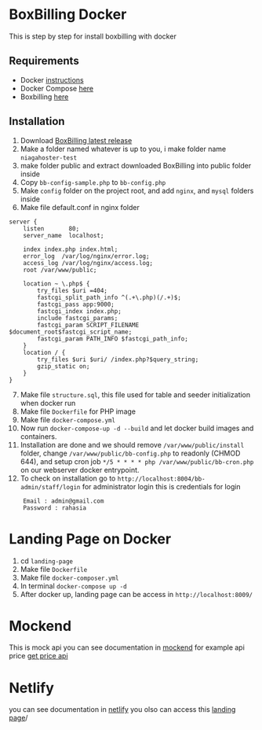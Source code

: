 # BoxBilling Docker

This is step by step for install boxbilling with docker

## Requirements

- Docker [instructions](https://www.docker.com/get-started)
- Docker Compose [here](https://docs.docker.com/compose/)
- Boxbilling [here](https://www.boxbilling.org/)

## Installation

1. Download [BoxBilling latest release](https://www.boxbilling.org/)
2. Make a folder named whatever is up to you, i make folder name `niagahoster-test`
3. make folder public and extract downloaded BoxBilling into public folder inside
4. Copy `bb-config-sample.php` to `bb-config.php`
5. Make `config` folder on the project root, and add `nginx`, and `mysql` folders inside
6. Make file default.conf in nginx folder

```
server {
    listen       80;
    server_name  localhost;

    index index.php index.html;
    error_log  /var/log/nginx/error.log;
    access_log /var/log/nginx/access.log;
    root /var/www/public;

    location ~ \.php$ {
        try_files $uri =404;
        fastcgi_split_path_info ^(.+\.php)(/.+)$;
        fastcgi_pass app:9000;
        fastcgi_index index.php;
        include fastcgi_params;
        fastcgi_param SCRIPT_FILENAME $document_root$fastcgi_script_name;
        fastcgi_param PATH_INFO $fastcgi_path_info;
    }
    location / {
        try_files $uri $uri/ /index.php?$query_string;
        gzip_static on;
    }
}

```

7. Make file `structure.sql`, this file used for table and seeder initialization when docker run
8. Make file `Dockerfile` for PHP image
9. Make file `docker-compose.yml`
10. Now run `docker-compose-up -d --build` and let docker build images and containers.
11. Installation are done and we should remove `/var/www/public/install` folder, change `/var/www/public/bb-config.php` to readonly (CHMOD 644), and setup cron job `*/5 * * * * php /var/www/public/bb-cron.php` on our webserver docker entrypoint.
12. To check on installation go to `http://localhost:8004/bb-admin/staff/login` for administrator login
    this is credentials for login

```
    Email : admin@gmail.com
    Password : rahasia
```

# Landing Page on Docker

1. cd `landing-page`
2. Make file `Dockerfile`
3. Make file `docker-composer.yml`
4. In terminal `docker-compose up -d`
5. After docker up, landing page can be access in `http://localhost:8009/`

# Mockend

This is mock api you can see documentation in [mockend](https://mockend.com/)
for example api price [get price api](https://mockend.com/wildanegi011/niagahoster-test/prices)

# Netlify

you can see documentation in [netlify](https://www.netlify.com)
you olso can access this [landing page](https://dainty-gnome-46ba36.netlify.app)/
